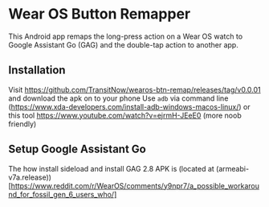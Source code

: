 # Wear OS Button Remapper

This Android app remaps the long-press action on a Wear OS watch to Google Assistant Go (GAG) and the double-tap action to another app.


## Installation
Visit https://github.com/TransitNow/wearos-btn-remap/releases/tag/v0.0.01 and download the apk on to your phone
Use `adb` via command line (https://www.xda-developers.com/install-adb-windows-macos-linux/) or this tool https://www.youtube.com/watch?v=ejrmH-JEeE0 (more noob friendly)

## Setup Google Assistant Go
The how install sideload and install GAG 2.8 APK is (located at (armeabi-v7a.release))[https://www.reddit.com/r/WearOS/comments/y9npr7/a_possible_workaround_for_fossil_gen_6_users_who/] 


